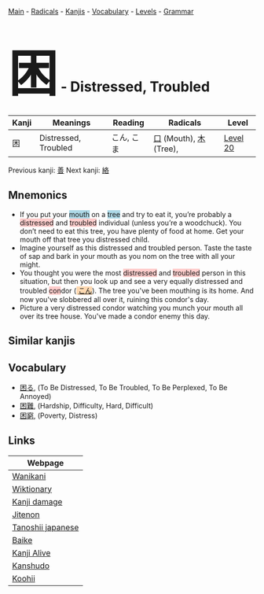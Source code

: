 <style> bigfont {font-size: 100px}</style>
[Main](../README.md) -
[Radicals](../radicals.md) -
[Kanjis](../kanjis.md) -
[Vocabulary](../vocabulary.md) -
[Levels](../levels.md) -
[Grammar](../grammar.md)
# <bigfont> 困</bigfont> - Distressed, Troubled 

| Kanji | Meanings | Reading | Radicals | Level |
| --- | --- | --- | --- | --- |
| 困 | Distressed, Troubled | こん, こま | [口](../radicals/口.md) (Mouth), [木](../radicals/木.md) (Tree),  | [Level 20](../levels/wk_level20.md) |

Previous kanji: [善](善.md) Next kanji: [絡](絡.md) 

## Mnemonics
 * If you put your <span style="background-color:#ADD8E6"> mouth</span> on a <span style="background-color:#ADD8E6"> tree</span> and try to eat it, you’re probably a <span style="background-color:#ffcccb"> distressed</span> and <span style="background-color:#ffcccb"> troubled</span> individual (unless you’re a woodchuck). You don’t need to eat this tree, you have plenty of food at home. Get your mouth off that tree you distressed child.
* Imagine yourself as this distressed and troubled person. Taste the taste of sap and bark in your mouth as you nom on the tree with all your might.
* You thought you were the most <span style="background-color:#ffcccb"> distressed</span> and <span style="background-color:#ffcccb"> troubled</span> person in this situation, but then you look up and see a very equally distressed and troubled <span style="background-color:#ffcccb"> con</span>dor (<span style="background-color:#fed8b1"> [こん](https://jisho.org/search/こん)</span>). The tree you've been mouthing is its home. And now you've slobbered all over it, ruining this condor's day.
* Picture a very distressed condor watching you munch your mouth all over its tree house. You've made a condor enemy this day.


## Similar kanjis
 


## Vocabulary
 * [困る](../vocabulary/困.md), (To Be Distressed, To Be Troubled, To Be Perplexed, To Be Annoyed)
* [困難](../vocabulary/困.md), (Hardship, Difficulty, Hard, Difficult)
* [困窮](../vocabulary/困.md), (Poverty, Distress)



## Links 

| Webpage |
| --- |
| [Wanikani          ](https://www.wanikani.com/kanji/困) |
| [Wiktionary        ](https://en.wiktionary.org/wiki/困) |
| [Kanji damage      ](http://www.kanjidamage.com/kanji/search?utf8=✓&q=困) |
| [Jitenon           ](https://jitenon.com/kanji/困) |
| [Tanoshii japanese ](https://www.tanoshiijapanese.com/dictionary/kanji.cfm?k=困) |
| [Baike             ](https://baike.baidu.com/item/困) |
| [Kanji Alive       ](https://app.kanjialive.com/困) |
| [Kanshudo          ](https://www.kanshudo.com/searchmn?q=困) |
| [Koohii            ](https://kanji.koohii.com/study/kanji/困) |
